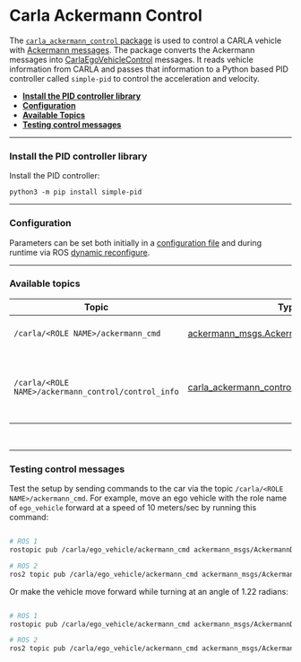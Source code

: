# Carla Ackermann Control

The [`carla_ackermann_control` package](https://github.com/carla-simulator/ros-bridge/tree/master/carla_ackermann_control) is used to control a CARLA vehicle with [Ackermann messages][ackermanncontrolmsg]. The package converts the Ackermann messages into [CarlaEgoVehicleControl][carlaegovehiclecontrolmsg] messages. It reads vehicle information from CARLA and passes that information to a Python based PID controller called `simple-pid` to control the acceleration and velocity.

[ackermanncontrolmsg]: https://docs.ros.org/en/api/ackermann_msgs/html/msg/AckermannDrive.html
[carlaegovehiclecontrolmsg]: https://carla.readthedocs.io/en/latest/ros_msgs/#carlaegovehiclecontrolmsg

- [__Install the PID controller library__](#install-the-pid-controller-library)
- [__Configuration__](#configuration)
- [__Available Topics__](#available-topics)
- [__Testing control messages__](#testing-control-messages)
---

### Install the PID controller library

Install the PID controller:
```
python3 -m pip install simple-pid
```

---

### Configuration

Parameters can be set both initially in a [configuration file][ackermanconfig] and during runtime via ROS [dynamic reconfigure][rosdynamicreconfig]. 

[ackermanconfig]: https://github.com/carla-simulator/ros-bridge/blob/master/carla_ackermann_control/config/settings.yaml
[rosdynamicreconfig]: https://wiki.ros.org/dynamic_reconfigure

---

### Available topics

|Topic|Type|Description|
|--|--|--|
|`/carla/<ROLE NAME>/ackermann_cmd` | [ackermann_msgs.AckermannDrive][ackermanncontrolmsg] | __Subscriber__ for steering commands |
| `/carla/<ROLE NAME>/ackermann_control/control_info` | [carla_ackermann_control.EgoVehicleControlInfo][egovehiclecontrolmsg] | The current values used within the controller (useful for debugging) |

[egovehiclecontrolmsg]: https://carla.readthedocs.io/en/latest/ros_msgs/#egovehiclecontrolinfomsg

<br>

---

### Testing control messages

Test the setup by sending commands to the car via the topic `/carla/<ROLE NAME>/ackermann_cmd`. For example, move an ego vehicle with the role name of `ego_vehicle` forward at a speed of 10 meters/sec by running this command:

```bash

# ROS 1
rostopic pub /carla/ego_vehicle/ackermann_cmd ackermann_msgs/AckermannDrive "{steering_angle: 0.0, steering_angle_velocity: 0.0, speed: 10, acceleration: 0.0, jerk: 0.0}" -r 10

# ROS 2
ros2 topic pub /carla/ego_vehicle/ackermann_cmd ackermann_msgs/AckermannDrive "{steering_angle: 0.0, steering_angle_velocity: 0.0, speed: 10, acceleration: 0.0, jerk: 0.0}" -r 10

```

Or make the vehicle move forward while turning at an angle of 1.22 radians:

```bash

# ROS 1
rostopic pub /carla/ego_vehicle/ackermann_cmd ackermann_msgs/AckermannDrive "{steering_angle: 1.22, steering_angle_velocity: 0.0, speed: 10, acceleration: 0.0, jerk: 0.0}" -r 10

# ROS 2
ros2 topic pub /carla/ego_vehicle/ackermann_cmd ackermann_msgs/AckermannDrive "{steering_angle: 1.22, steering_angle_velocity: 0.0, speed: 10, acceleration: 0.0, jerk: 0.0}" -r 10

```
